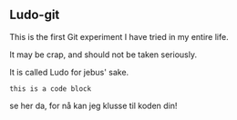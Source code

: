 ## Ludo-git

This is the first Git experiment I have tried in my entire life.

It may be crap, and should not be taken seriously.

It is called Ludo for jebus' sake.

`this is a code block`

se her da, for nå kan jeg klusse til koden din!
